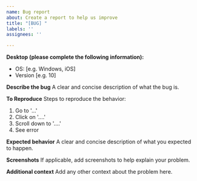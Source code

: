 ```yaml
---
name: Bug report
about: Create a report to help us improve
title: "[BUG] "
labels: ''
assignees: ''

---
```


**Desktop (please complete the following information):**
 - OS: [e.g. Windows, iOS]
 - Version [e.g. 10]

**Describe the bug**
A clear and concise description of what the bug is.

**To Reproduce**
Steps to reproduce the behavior:
1. Go to '...'
2. Click on '....'
3. Scroll down to '....'
4. See error

**Expected behavior**
A clear and concise description of what you expected to happen.

**Screenshots**
If applicable, add screenshots to help explain your problem.

**Additional context**
Add any other context about the problem here.
